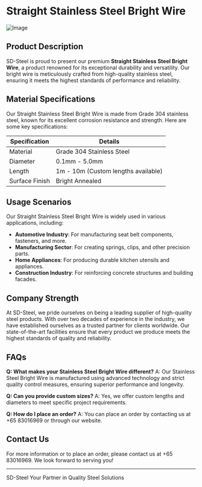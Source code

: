 # Straight Stainless Steel Bright Wire

![Image](https://github.com/user-attachments/assets/2567258e-e124-4816-932d-1809bd27ef0b)

## Product Description

SD-Steel is proud to present our premium **Straight Stainless Steel Bright Wire**, a product renowned for its exceptional durability and versatility. Our bright wire is meticulously crafted from high-quality stainless steel, ensuring it meets the highest standards of performance and reliability.

## Material Specifications

Our Straight Stainless Steel Bright Wire is made from Grade 304 stainless steel, known for its excellent corrosion resistance and strength. Here are some key specifications:

| Specification | Details |
|---------------|---------|
| Material      | Grade 304 Stainless Steel |
| Diameter      | 0.1mm - 5.0mm |
| Length        | 1m - 10m (Custom lengths available) |
| Surface Finish| Bright Annealed |

## Usage Scenarios

Our Straight Stainless Steel Bright Wire is widely used in various applications, including:
- **Automotive Industry**: For manufacturing seat belt components, fasteners, and more.
- **Manufacturing Sector**: For creating springs, clips, and other precision parts.
- **Home Appliances**: For producing durable kitchen utensils and appliances.
- **Construction Industry**: For reinforcing concrete structures and building facades.

## Company Strength

At SD-Steel, we pride ourselves on being a leading supplier of high-quality steel products. With over two decades of experience in the industry, we have established ourselves as a trusted partner for clients worldwide. Our state-of-the-art facilities ensure that every product we produce meets the highest standards of quality and reliability.

## FAQs

**Q: What makes your Stainless Steel Bright Wire different?**
A: Our Stainless Steel Bright Wire is manufactured using advanced technology and strict quality control measures, ensuring superior performance and longevity.

**Q: Can you provide custom sizes?**
A: Yes, we offer custom lengths and diameters to meet specific project requirements.

**Q: How do I place an order?**
A: You can place an order by contacting us at +65 83016969 or through our website.

## Contact Us

For more information or to place an order, please contact us at +65 83016969. We look forward to serving you!

---

SD-Steel
Your Partner in Quality Steel Solutions